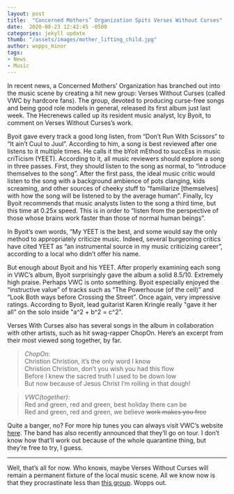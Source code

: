 ```yaml
---
layout: post
title:  "Concerned Mothers’ Organization Spits Verses Without Curses"
date:  2020-08-23 12:42:45 -0500
categories: jekyll update
thumb: "/assets/images/mother_lifting_child.jpg"
author: wopps_minor
tags:
- News
- Music
---
```


In recent news, a Concerned Mothers’ Organization has branched out into the music scene by creating a hit new group: Verses Without Curses (called VWC by hardcore fans). The group, devoted to producing curse-free songs and being good role models in general, released its first album just last week. The Hecrenews called up its resident music analyst, Icy Byoit, to comment on  Verses Without Curses’s work.

Byoit gave every track a good long listen, from “Don’t Run With Scissors” to “It ain’t Cuul to Juul”. According to him, a song is best reviewed after one listens to it multiple times. He calls it the bYoit mEthod to succEss in music criTicism (YEET). According to it, all music reviewers should explore a song in three passes. First, they should listen to the song as normal, to “introduce themselves to the song”. After the first pass, the ideal music critic would listen to the song with a background ambience of pots clanging, kids screaming, and other sources of cheeky stuff to “familiarize [themselves] with how the song will  be listened to by the average human”. Finally, Icy Byoit recommends that music analysts listen to the song a third time, but this time at 0.25x speed. This is in  order to “listen from the perspective of those whose brains work faster than those of normal human beings”. 

In Byoit’s own words, “My YEET is the best, and some would say the only method to appropriately criticize music. Indeed, several burgeoning critics have cited YEET as “an instrumental source in my music criticizing career”, according to a local who didn’t  offer his name.

But enough about Byoit and his YEET. After properly examining each song in VWC’s album, Byoit surprisingly gave the album a solid 8.5/10. Extremely high praise. Perhaps VWC is onto something. Byoit especially enjoyed the “instructive value” of tracks such as “The Powerhouse (of the cell)” and “Look Both ways before Crossing the Street”. Once again, very impressive ratings. According to Byoit, lead guitarist Karen Kringle really "gave it her all" on the solo inside "a^2 + b^2 = c^2".

Verses With Curses also has several songs in the album in collaboration with other artists, such as hit swag-rapper ChopOn. Here’s an excerpt from their most viewed song together, by far.

> *ChopOn*:     
> Christion Christion, it’s the only word I know             
> Christion Christion, don’t you wish you had this flow     
> Before I knew the sacred truth I used to be down low     
> But now because of Jesus Christ I’m rolling in that dough!     

> *VWC(together)*:       
> Red and green, red and green, best holiday there can be       
> Red and green, red and green, we believe ~~work makes you free~~      

Quite a banger, no? For more hip tunes you can always visit VWC’s website [here](https://tinyurl.com/abcde). The band has also recently announced that they’ll go on tour. I don’t know how that’ll work out because of the whole quarantine thing, but they’re free to try, I guess.

---

Well, that’s all for now. Who knows, maybe Verses Without Curses will remain a permanent fixture of the local music scene. All we know now is that they procrastinate less than [this group](https://hecrenews.github.io/jekyll/update/2020/06/03/music-group-recieves-backlash-on-song-delay.html). Wopps out.
